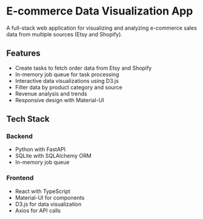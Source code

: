 # E-commerce Data Visualization App

A full-stack web application for visualizing and analyzing e-commerce sales data from multiple sources (Etsy and Shopify).

## Features

- Create tasks to fetch order data from Etsy and Shopify
- In-memory job queue for task processing
- Interactive data visualizations using D3.js
- Filter data by product category and source
- Revenue analysis and trends
- Responsive design with Material-UI

## Tech Stack

### Backend

- Python with FastAPI
- SQLite with SQLAlchemy ORM
- In-memory job queue

### Frontend

- React with TypeScript
- Material-UI for components
- D3.js for data visualization
- Axios for API calls
